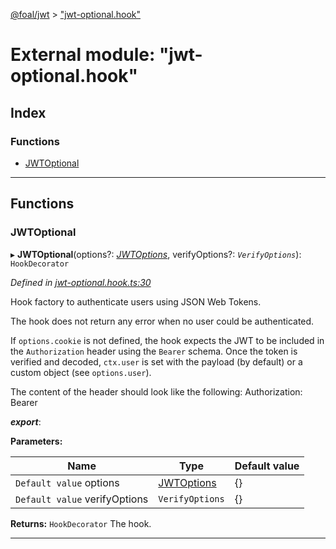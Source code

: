 [@foal/jwt](../README.md) > ["jwt-optional.hook"](../modules/_jwt_optional_hook_.md)

# External module: "jwt-optional.hook"

## Index

### Functions

* [JWTOptional](_jwt_optional_hook_.md#jwtoptional)

---

## Functions

<a id="jwtoptional"></a>

###  JWTOptional

▸ **JWTOptional**(options?: *[JWTOptions](../interfaces/_jwt_hook_.jwtoptions.md)*, verifyOptions?: *`VerifyOptions`*): `HookDecorator`

*Defined in [jwt-optional.hook.ts:30](https://github.com/FoalTS/foal/blob/cf326d07/packages/jwt/src/jwt-optional.hook.ts#L30)*

Hook factory to authenticate users using JSON Web Tokens.

The hook does not return any error when no user could be authenticated.

If `options.cookie` is not defined, the hook expects the JWT to be included in the `Authorization` header using the `Bearer` schema. Once the token is verified and decoded, `ctx.user` is set with the payload (by default) or a custom object (see `options.user`).

The content of the header should look like the following: Authorization: Bearer

*__export__*: 

**Parameters:**

| Name | Type | Default value |
| ------ | ------ | ------ |
| `Default value` options | [JWTOptions](../interfaces/_jwt_hook_.jwtoptions.md) |  {} |
| `Default value` verifyOptions | `VerifyOptions` |  {} |

**Returns:** `HookDecorator`
The hook.

___

